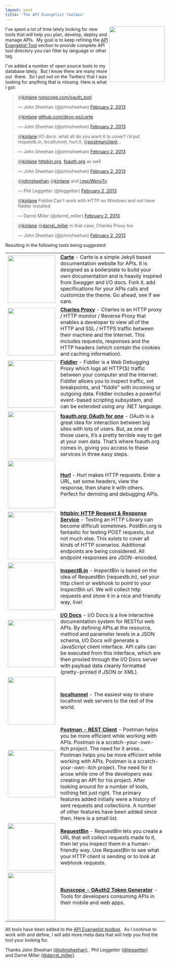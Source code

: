```yaml
---
layout: post
title: 'The API Evangelist Toolbox'
---
```

<p><img src="https://s3.amazonaws.com/kinlane-productions/api-evangelist/api-tools/toolbox.jpg" alt="" width="175" align="right" /></p>
<p>I've spent a lot of time lately looking for new tools that will help you plan, develop, deploy and manage APIs. &nbsp;My goal is to keep refining the <a href="/apitools/">API Evangelist Tool</a>&nbsp;section to provide complete API tool directory you can filter by language or other tag. &nbsp;</p>
<p>I've added a number of open source tools to my database lately. &nbsp;But I know there are many more out &nbsp;there. &nbsp;So I put out on the Twitterz that I was looking for anything that is missing. Here is what I got:</p>
<script src="http://platform.twitter.com/widgets.js"></script>
<blockquote class="twitter-tweet">
<p>@<a href="https://twitter.com/kinlane">kinlane</a> <a title="http://runscope.com/oauth_tool" href="http://t.co/Wwk1Tzus">runscope.com/oauth_tool</a></p>
&mdash; John Sheehan (@johnsheehan) <a href="https://twitter.com/johnsheehan/status/297837952980090881">February 2, 2013</a></blockquote>
<script src="http://platform.twitter.com/widgets.js"></script>
<blockquote class="twitter-tweet">
<p>@<a href="https://twitter.com/kinlane">kinlane</a> <a title="https://github.com/devo-ps/carte" href="https://t.co/ByyitCE8">github.com/devo-ps/carte</a></p>
&mdash; John Sheehan (@johnsheehan) <a href="https://twitter.com/johnsheehan/status/297838071062331392">February 2, 2013</a></blockquote>
<script src="http://platform.twitter.com/widgets.js"></script>
<blockquote class="twitter-tweet">
<p>@<a href="https://twitter.com/kinlane">kinlane</a> I/O docs. what all do you want it to cover? i&rsquo;d put requestb.in, localtunnel, hurl.it, @<a href="https://twitter.com/postmanclient">postmanclient</a>...</p>
&mdash; John Sheehan (@johnsheehan) <a href="https://twitter.com/johnsheehan/status/297839139041202176">February 2, 2013</a></blockquote>
<script src="http://platform.twitter.com/widgets.js"></script>
<blockquote class="twitter-tweet">
<p>@<a href="https://twitter.com/kinlane">kinlane</a> <a title="http://httpbin.org" href="http://t.co/kLPvwHWm">httpbin.org</a>, <a title="http://foauth.org" href="http://t.co/XnKkB8rB">foauth.org</a> as well</p>
&mdash; John Sheehan (@johnsheehan) <a href="https://twitter.com/johnsheehan/status/297839175711981568">February 2, 2013</a></blockquote>
<script src="http://platform.twitter.com/widgets.js"></script>
<blockquote class="twitter-tweet">
<p>@<a href="https://twitter.com/johnsheehan">johnsheehan</a> @<a href="https://twitter.com/kinlane">kinlane</a> and <a title="http://j.mp/WenvTn" href="http://t.co/q4gdDwZx">j.mp/WenvTn</a></p>
&mdash; Phil Leggetter (@leggetter) <a href="https://twitter.com/leggetter/status/297840321310646272">February 2, 2013</a></blockquote>
<script src="http://platform.twitter.com/widgets.js"></script>
<blockquote class="twitter-tweet">
<p>@<a href="https://twitter.com/kinlane">kinlane</a> Fiddler.Can't work with HTTP on Windows and not have fiddler installed.</p>
&mdash; Darrel Miller (@darrel_miller) <a href="https://twitter.com/darrel_miller/status/297842539019513856">February 2, 2013</a></blockquote>
<script src="http://platform.twitter.com/widgets.js"></script>
<blockquote class="twitter-tweet">
<p>@<a href="https://twitter.com/kinlane">kinlane</a> @<a href="https://twitter.com/darrel_miller">darrel_miller</a> in that case, Charles Proxy too</p>
&mdash; John Sheehan (@johnsheehan) <a href="https://twitter.com/johnsheehan/status/297847719693803521">February 2, 2013</a></blockquote>
<script src="http://platform.twitter.com/widgets.js"></script>
<p>Resulting in the following tools being suggested:</p>
<table cellspacing="5" cellpadding="5" width="90%">
<tbody>
<tr>
<td width="150"><a href="https://github.com/devo-ps/carte"><img src="https://s3.amazonaws.com/kinlane-productions/api-evangelist/api-tools/Carte-Logo.png" alt="" width="150" /></a></td>
<td><strong><a href="https://github.com/devo-ps/carte">Carte</a></strong> - Carte is a simple Jekyll based documentation website for APIs. It is designed as a boilerplate to build your own documentation and is heavily inspired from Swagger and I/O docs. Fork it, add specifications for your APIs calls and customize the theme. Go ahead, see if we care.</td>
</tr>
<tr>
<td width="150"><a href="http://www.charlesproxy.com/"><img src="https://s3.amazonaws.com/kinlane-productions/api-evangelist/api-tools/Charles-Proxy-Logo.png" alt="" width="150" /></a></td>
<td><strong><a href="http://www.charlesproxy.com/">Charles Proxy</a></strong> - Charles is an HTTP proxy / HTTP monitor / Reverse Proxy that enables a developer to view all of the HTTP and SSL / HTTPS traffic between their machine and the Internet. This includes requests, responses and the HTTP headers (which contain the cookies and caching information).</td>
</tr>
<tr>
<td width="150"><a href="http://www.fiddler2.com/fiddler2/"><img src="https://s3.amazonaws.com/kinlane-productions/api-evangelist/api-tools/fiddler-logo.png" alt="" width="150" /></a></td>
<td><strong><a href="http://www.fiddler2.com/fiddler2/">Fiddler</a></strong> - Fiddler is a Web Debugging Proxy which logs all HTTP(S) traffic between your computer and the Internet. Fiddler allows you to inspect traffic, set breakpoints, and "fiddle" with incoming or outgoing data. Fiddler includes a powerful event-based scripting subsystem, and can be extended using any .NET language.</td>
</tr>
<tr>
<td width="150"><a href="http://foauth.org"><img src="https://s3.amazonaws.com/kinlane-productions/api-evangelist/api-tools/foauth-logo.png" alt="" width="150" /></a></td>
<td><strong><a href="http://foauth.org">foauth.org: OAuth for one</a> </strong>- OAuth is a great idea for interaction between big sites with lots of users. But, as one of those users, it&rsquo;s a pretty terrible way to get at your own data. That&rsquo;s where foauth.org comes in, giving you access to these services in three easy steps.</td>
</tr>
<tr>
<td width="150"><a href="http://www.hurl.it/"><img src="https://s3.amazonaws.com/kinlane-productions/api-evangelist/api-tools/hurl-logo.png" alt="" width="150" /></a></td>
<td><strong><a href="http://www.hurl.it/">Hurl</a></strong> - Hurl makes HTTP requests. Enter a URL, set some headers, view the response, then share it with others. Perfect for demoing and debugging APIs.</td>
</tr>
<tr>
<td width="150"><a href="http://httpbin.org"><img src="https://s3.amazonaws.com/kinlane-productions/api-evangelist/api-tools/httpbin-logo.png" alt="" width="150" /></a></td>
<td><strong><a href="http://httpbin.org">httpbin: HTTP Request &amp; Response Service</a></strong> - Testing an HTTP Library can become difficult sometimes. PostBin.org is fantastic for testing POST requests, but not much else. This exists to cover all kinds of HTTP scenarios. Additional endpoints are being considered. All endpoint responses are JSON-encoded.</td>
</tr>
<tr>
<td width="150"><a href="http://inspectb.in/"><img src="https://s3.amazonaws.com/kinlane-productions/api-evangelist/api-tools/inspectb-in-logo.png" alt="" width="150" /></a></td>
<td><strong><a href="http://inspectb.in/">InspectB.in</a></strong> - InspectBin is based on the idea of RequestBin (requestb.in), set your http client or webhook to point to your InspectBin url. We will collect http requests and show it in a nice and friendly way, live!</td>
</tr>
<tr>
<td width="150"><a href="https://github.com/mashery/iodocs"><img src="https://s3.amazonaws.com/kinlane-productions/api-evangelist/api-tools/io-docs-logo.jpg" alt="" width="150" /></a></td>
<td><strong><a href="https://github.com/mashery/iodocs">I/O Docs</a></strong> - I/O Docs is a live interactive documentation system for RESTful web APIs. By defining APIs at the resource, method and parameter levels in a JSON schema, I/O Docs will generate a JavaScript client interface. API calls can be executed from this interface, which are then proxied through the I/O Docs server with payload data cleanly formatted (pretty-printed if JSON or XML).</td>
</tr>
<tr>
<td width="150"><a href="http://progrium.com/localtunnel/"><img src="https://s3.amazonaws.com/kinlane-productions/api-evangelist/api-tools/localtunnel-logo.png" alt="" width="150" /></a></td>
<td><strong><a href="http://progrium.com/localtunnel/">localtunnel</a></strong> - The easiest way to share localhost web servers to the rest of the world.</td>
</tr>
<tr>
<td width="150"><a href="https://chrome.google.com/webstore/detail/postman-rest-client/fdmmgilgnpjigdojojpjoooidkmcomcm"><img src="https://s3.amazonaws.com/kinlane-productions/api-evangelist/api-tools/postman-rest-client-logo.png" alt="" width="150" /></a></td>
<td><strong><a href="https://chrome.google.com/webstore/detail/postman-rest-client/fdmmgilgnpjigdojojpjoooidkmcomcm">Postman - REST Client</a></strong> - Postman helps you be more efficient while working with APIs. Postman is a scratch-your-own-itch project. The need for it arose&hellip;  Postman helps you be more efficient while working with APIs. Postman is a scratch-your-own-itch project. The need for it arose while one of the developers was creating an API for his project. After looking around for a number of tools, nothing felt just right. The primary features added initially were a history of sent requests and collections. A number of other features have been added since then. Here is a small list.</td>
</tr>
<tr>
<td width="150"><a href="http://requestb.in/"><img src="https://s3.amazonaws.com/kinlane-productions/api-evangelist/api-tools/requestbin-logo.png" alt="" width="150" /></a></td>
<td><strong><a href="http://requestb.in/">RequestBin</a></strong> - RequestBin lets you create a URL that will collect requests made to it, then let you inspect them in a human-friendly way. Use RequestBin to see what your HTTP client is sending or to look at webhook requests.</td>
</tr>
<tr>
<td width="150"><a href="ttps://www.runscope.com/oauth_tool"><img src="https://s3.amazonaws.com/kinlane-productions/api-evangelist/api-tools/runscope-logo.png" alt="" width="150" /></a></td>
<td><strong><a href="ttps://www.runscope.com/oauth_tool">Runscope - OAuth2 Token Generator</a></strong> - Tools for developers consuming APIs in their mobile and web apps.</td>
</tr>
</tbody>
</table>
<p>All tools have been added to the <a href="/apitools/">API Evangelist toolbox</a>. &nbsp;As I continue to work with and define, I will add more meta data that will help you find the tool your looking for.&nbsp;</p>
<p>Thanks&nbsp;John Sheehan (<a href="https://twitter.com/johnsheehan">@johnsheehan</a>),&nbsp;&nbsp;Phil Leggetter (<a href="https://twitter.com/leggetter">@leggetter</a>) and&nbsp;Darrel Miller (<a href="https://twitter.com/darrel_miller">@darrel_miller</a>).&nbsp;</p>